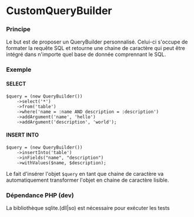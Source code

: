 # CustomQueryBuilder

### Principe

Le but est de proposer un QueryBuilder personnalisé.
Celui-ci s'occupe de formater la requête SQL et retourne une chaine de caractère qui peut être intégré dans n'importe quel base de donnée comprennant le SQL.


### Exemple
#### SELECT
```
$query = (new QueryBuilder())
    ->select('*')
    ->from('table')
    ->where('name = :name AND description = :description')
    ->addArgument('name', 'hello')
    ->addArgument('description', 'world');
```
#### INSERT INTO
```
$query = (new QueryBuilder())
    ->insertInto('table')
    ->inFields("name", "description")
    ->withValues($name, $description);
```

Le fait d'insérer l'objet ```$query``` en tant que chaine de caractère va automatiquement transformer l'objet en chaine de caractère lisible.

### Dépendance PHP (dev)

La bibliothèque sqlite.(dll|so) est nécessaire pour exécuter les tests